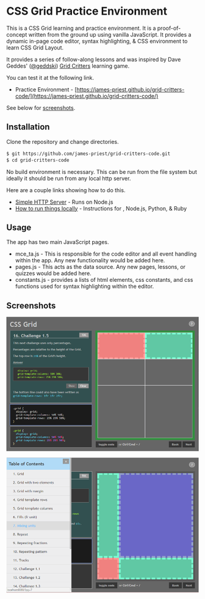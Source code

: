 # CSS Grid Practice Environment

This is a CSS Grid learning and practice environment. It is a proof-of-concept written from the ground up using vanilla JavaScript. It provides a dynamic in-page code editor, syntax highlighting, & CSS environment to learn CSS Grid Layout.

It provides a series of follow-along lessons and was inspired by Dave Geddes' ([@geddski](https://twitter.com/geddski)) [Grid Critters](https://gridcritters.com) learning game.

You can test it at the following link.

- Practice Environment - [https://james-priest.github.io/grid-critters-code/](https://james-priest.github.io/grid-critters-code/)

See below for [screenshots](#screenshots).

## Installation

Clone the repository and change directories. 

```bash
$ git https://github.com/james-priest/grid-critters-code.git
$ cd grid-critters-code
```

No build environment is necessary. This can be run from the file system but ideally it should be run from any local http server.

Here are a couple links showing how to do this.

- [Simple HTTP Server](http://jasonwatmore.com/post/2016/06/22/nodejs-setup-simple-http-server-local-web-server) - Runs on Node.js 
- [How to run things locally](https://threejs.org/docs/#manual/en/introduction/How-to-run-things-locally) - Instructions for , Node.js, Python, & Ruby


## Usage

The app has two main JavaScript pages.

- mce_ta.js - This is responsible for the code editor and all event handling within the app. Any new functionality would be added here.
- pages.js - This acts as the data source. Any new pages, lessons, or quizzes would be added here.
- constants.js - provides a lists of html elements, css constants, and css functions used for syntax highlighting within the editor.

## Screenshots

![screenshot 1](images/css-grid-app1.png)

![screenshot 1](images/css-grid-app2.png)